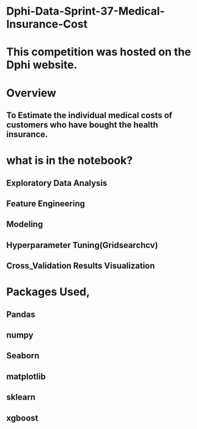 # Dphi-Data-Sprint-37-Medical-Insurance-Cost

# This competition was hosted on the Dphi website.

# Overview
## To Estimate the individual medical costs of customers who have bought the health insurance.

# what is in the notebook?

## Exploratory Data Analysis
## Feature Engineering
## Modeling
## Hyperparameter Tuning(Gridsearchcv)
## Cross_Validation Results Visualization

# Packages Used,
## Pandas
## numpy
## Seaborn
## matplotlib
## sklearn
## xgboost
